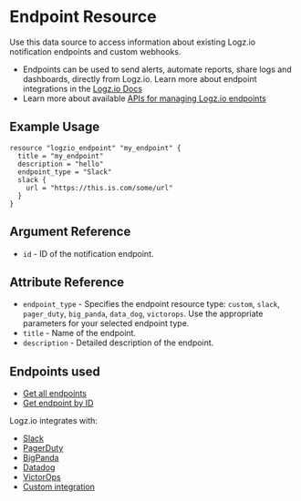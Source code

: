 # Endpoint Resource

Use this data source to access information about existing Logz.io notification endpoints and custom webhooks.

* Endpoints can be used to send alerts, automate reports, share logs and dashboards, directly from Logz.io. Learn more about endpoint integrations in the [Logz.io Docs](https://docs.logz.io/user-guide/integrations/endpoints.html)
* Learn more about available [APIs for managing Logz.io endpoints](https://docs.logz.io/api/#tag/Manage-notification-endpoints)

## Example Usage

```hcl
resource "logzio_endpoint" "my_endpoint" {
  title = "my_endpoint"
  description = "hello"
  endpoint_type = "Slack"
  slack {
    url = "https://this.is.com/some/url"
  }
}
```

## Argument Reference

* `id` - ID of the notification endpoint.

## Attribute Reference

* `endpoint_type` - Specifies the endpoint resource type: `custom`, `slack`, `pager_duty`, `big_panda`, `data_dog`, `victorops`. Use the appropriate parameters for your selected endpoint type.
* `title` - Name of the endpoint.
* `description` - Detailed description of the endpoint.
## Endpoints used

* [Get all endpoints](https://docs.logz.io/api/#operation/getAllEndpoints)
* [Get endpoint by ID](https://docs.logz.io/api/#operation/getEndpointById)

Logz.io integrates with:
* [Slack](https://docs.logz.io/api/#operation/updateSlack)
* [PagerDuty](https://docs.logz.io/api/#operation/updatePagerDuty)
* [BigPanda](https://docs.logz.io/api/#operation/updateBigPanda)
* [Datadog](https://docs.logz.io/api/#operation/updateDataDog)
* [VictorOps](https://docs.logz.io/api/#operation/updateVictorops)
* [Custom integration](https://docs.logz.io/api/#operation/updateCustom)
